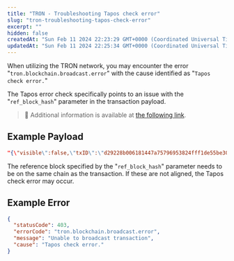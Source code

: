 ```yaml
---
title: "TRON - Troubleshooting Tapos check error"
slug: "tron-troubleshooting-tapos-check-error"
excerpt: ""
hidden: false
createdAt: "Sun Feb 11 2024 22:23:29 GMT+0000 (Coordinated Universal Time)"
updatedAt: "Sun Feb 11 2024 22:25:34 GMT+0000 (Coordinated Universal Time)"
---
```

When utilizing the TRON network, you may encounter the error "`tron.blockchain.broadcast.error`" with the cause identified as "`Tapos check error.`"

The Tapos error check specifically points to an issue with the "`ref_block_hash`" parameter in the transaction payload.

> 📘 Additional information is available at [the following link](https://developers.tron.network/docs/faq#12-broadcast-response-code).

## Example Payload

```json JSON
"{\"visible\":false,\"txID\":\"d29228b006181447a75796953824fff1de55be30a964ffdba2a88ff####\",\"raw_data\":{\"contract\":[{\"parameter\":{\"value\":{\"data\":\"a9059cbb0000000000000000000000009f4e3eb9ae86450bd2ec4be7c88004d215b47b0900000000000000000000000000000000000000000000000000000000####\",\"owner_address\":\"4113c83df83b14e8ff33f9aa63c48e41d####\",\"contract_address\":\"#####\"},\"type_url\":\"#####\"},\"type\":\"TriggerSmartContract\"}],\"ref_block_bytes\":\"85c5\",\"ref_block_hash\":\"d06bf1458a2f###\",\"expiration\":1705324902000,\"fee_limit\":40000000,\"timestamp\":1705324843822},\"raw_data_hex\":\"0a0285c52208d06bf1458a2f760040f0eca3e######48913\",\"signature\":[\"58c2f618e1e888bdbca29e7f4243ccdb19216bfbd32a4b6f363d5242dfd7ffdb912d3af8e7c64399dcb72dcb3aac7c83c6cfa6f####\"]}"
```

The reference block specified by the "`ref_block_hash`" parameter needs to be on the same chain as the transaction. If these are not aligned, the Tapos check error may occur.

## Example Error

```json
{
  "statusCode": 403,
  "errorCode": "tron.blockchain.broadcast.error",
  "message": "Unable to broadcast transaction",
  "cause": "Tapos check error."
}
```
